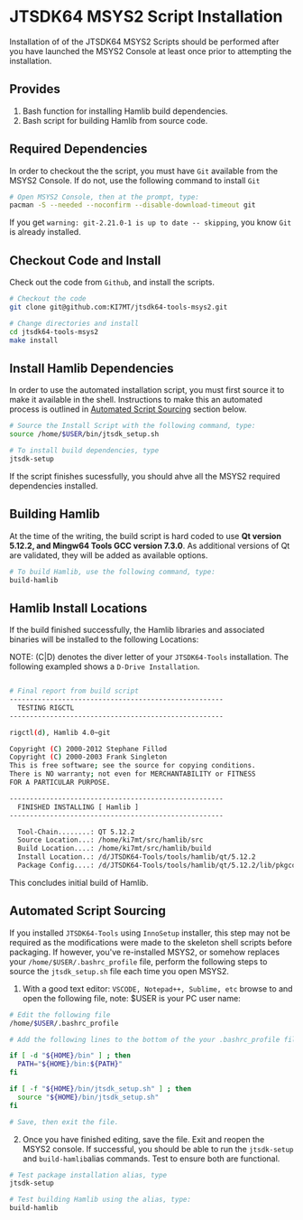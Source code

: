 # JTSDK64 MSYS2 Script Installation

Installation of of the JTSDK64 MSYS2 Scripts should be performed after you
have launched the MSYS2 Console at least once prior to attempting the installation.

## Provides

1. Bash function for installing Hamlib build dependencies.
1. Bash script for building Hamlib from source code.

## Required Dependencies

In order to checkout the the script, you must have `Git` available from the
MSYS2 Console. If do not, use the following command to install `Git`

```bash
# Open MSYS2 Console, then at the prompt, type:
pacman -S --needed --noconfirm --disable-download-timeout git

```

If you get `warning: git-2.21.0-1 is up to date -- skipping`, you
know `Git` is already installed.

## Checkout Code and Install

Check out the code from `Github`, and install the scripts.

```bash
# Checkout the code
git clone git@github.com:KI7MT/jtsdk64-tools-msys2.git

# Change directories and install
cd jtsdk64-tools-msys2
make install

```

## Install Hamlib Dependencies

In order to use the automated installation script, you must first source it to make it available in the shell. Instructions to make this an automated process is
outlined in [Automated Script Sourcing](#automated-script-sourcing) section
below.

```bash
# Source the Install Script with the following command, type: 
source /home/$USER/bin/jtsdk_setup.sh

# To install build dependencies, type
jtsdk-setup
```

If the script finishes sucessfully, you should ahve all the MSYS2 required
dependencies installed.

## Building Hamlib

At the time of the writing, the build script is hard coded to use **Qt version 5.12.2, and Mingw64 Tools GCC version 7.3.0**. As additional
versions of Qt are validated, they will be added as available options.

```bash
# To build Hamlib, use the following command, type:
build-hamlib
```

## Hamlib Install Locations

If the build finished successfully, the Hamlib libraries and associated binaries will be installed to the following Locations:

NOTE: (C|D) denotes the diver letter of your `JTSDK64-Tools` installation. The following exampled shows a `D-Drive Installation`.

```bash

# Final report from build script
-----------------------------------------------------
  TESTING RIGCTL
-----------------------------------------------------

rigctl(d), Hamlib 4.0~git

Copyright (C) 2000-2012 Stephane Fillod
Copyright (C) 2000-2003 Frank Singleton
This is free software; see the source for copying conditions.
There is NO warranty; not even for MERCHANTABILITY or FITNESS
FOR A PARTICULAR PURPOSE.

-----------------------------------------------------
  FINISHED INSTALLING [ Hamlib ]
-----------------------------------------------------

  Tool-Chain........: QT 5.12.2
  Source Location...: /home/ki7mt/src/hamlib/src
  Build Location....: /home/ki7mt/src/hamlib/build
  Install Location..: /d/JTSDK64-Tools/tools/hamlib/qt/5.12.2
  Package Config....: /d/JTSDK64-Tools/tools/hamlib/qt/5.12.2/lib/pkgconfig/hamlib.pc
```

This concludes initial build of Hamlib.

## Automated Script Sourcing

If you installed `JTSDK64-Tools` using `InnoSetup` installer, this step may not be required as the modifications were made to the skeleton
shell scripts before packaging. If however, you've re-installed MSYS2, or somehow replaces your `/home/$USER/.bashrc_profile` file, perform the following steps to source the `jtsdk_setup.sh` file each time you open MSYS2.

1. With a good text editor: `VSCODE, Notepad++, Sublime, etc` browse to and open the following file, note: $USER is your PC user name:

```bash
# Edit the following file
/home/$USER/.bashrc_profile

# Add the following lines to the bottom of the your .bashrc_profile file

if [ -d "${HOME}/bin" ] ; then
  PATH="${HOME}/bin:${PATH}"
fi

if [ -f "${HOME}/bin/jtsdk_setup.sh" ] ; then
  source "${HOME}/bin/jtsdk_setup.sh"
fi

# Save, then exit the file.

```

2. Once you have finished editing, save the file. Exit and reopen the MSYS2 console. If successful, you should be able to run the `jtsdk-setup` and `build-hamlib`alias commands. Test to ensure both are functional.

```bash
# Test package installation alias, type
jtsdk-setup

# Test building Hamlib using the alias, type:
build-hamlib

```